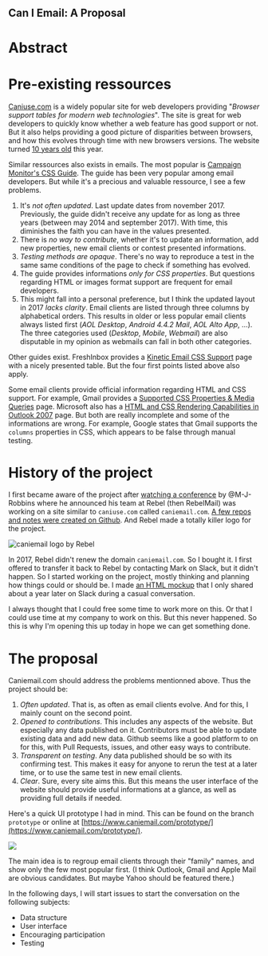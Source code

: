 Can I Email: A Proposal
---

# Abstract

# Pre-existing ressources
[Caniuse.com](https://www.caniuse.com) is a widely popular site for web developers providing "_Browser support tables for modern web technologies_". The site is great for web developers to quickly know whether a web feature has good support or not. But it also helps providing a good picture of disparities between browsers, and how this evolves through time with new browsers versions. The website turned [10 years old](https://twitter.com/Fyrd/status/1080495727233646592) this year.

Similar ressources also exists in emails. The most popular is [Campaign Monitor's CSS Guide](https://www.campaignmonitor.com/css/). The guide has been very popular among email developers. But while it's a precious and valuable ressource, I see a few problems.

1. It's *not often updated*. Last update dates from november 2017. Previously, the guide didn't receive any update for as long as three years (between may 2014 and september 2017). With time, this diminishes the faith you can have in the values presented.
2. There is *no way to contribute*, whether it's to update an information, add new properties, new email clients or contest presented informations.
3. *Testing methods are opaque*. There's no way to reproduce a test in the same same conditions of the page to check if something has evolved.
4. The guide provides informations *only for CSS properties*. But questions regarding HTML or images format support are frequent for email developers.
5. This might fall into a personal preference, but I think the updated layout in 2017 *lacks clarity*. Email clients are listed through three columns by alphabetical orders. This results in older or less popular email clients always listed first (_AOL Desktop_, _Android 4.4.2 Mail_, _AOL Alto App_, …). The three categories used (_Desktop_, _Mobile_, _Webmail_) are also disputable in my opinion as webmails can fall in both other categories.

Other guides exist. FreshInbox provides a [Kinetic Email CSS Support](http://freshinbox.com/resources/css.php) page with a nicely presented table. But the four first points listed above also apply.

Some email clients provide official information regarding HTML and CSS support. For example, Gmail provides a [Supported CSS Properties & Media Queries](https://developers.google.com/gmail/design/reference/supported_css) page. Microsoft also has a [HTML and CSS Rendering Capabilities in Outlook 2007](https://docs.microsoft.com/en-us/previous-versions/office/developer/office-2007/aa338201(v=office.12)) page. But both are really incomplete and some of the informations are wrong. For example, Google states that Gmail supports the `columns` properties in CSS, which appears to be false through manual testing.

# History of the project

I first became aware of the project after [watching a conference](https://www.youtube.com/watch?v=xhUfiOSOk3g) by @M-J-Robbins where he announced his team at Rebel (then RebelMail) was working on a site similar to `caniuse.com` called `caniemail.com`. [A few repos and notes were created on Github](https://github.com/caniemail). And Rebel made a totally killer logo for the project.

![caniemail logo by Rebel](https://avatars0.githubusercontent.com/u/11875778?s=200&v=4)

In 2017, Rebel didn't renew the domain `caniemail.com`. So I bought it. I first offered to transfer it back to Rebel by contacting Mark on Slack, but it didn't happen. So I started working on the project, mostly thinking and planning how things could or should be. I made [an HTML mockup](https://www.caniemail.com/prototype-2017/) that I only shared about a year later on Slack during a casual conversation.

I always thought that I could free some time to work more on this. Or that I could use time at my company to work on this. But this never happened. So this is why I'm opening this up today in hope we can get something done.

# The proposal
Caniemail.com should address the problems mentionned above. Thus the project should be:

1. *Often updated*. That is, as often as email clients evolve. And for this, I mainly count on the second point.
2. *Opened to contributions*. This includes any aspects of the website. But especially any data published on it. Contributors must be able to update existing data and add new data. Github seems like a good platform to on for this, with Pull Requests, issues, and other easy ways to contribute.
3. *Transparent on testing*. Any data published should be so with its confirming test. This makes it easy for anyone to rerun the test at a later time, or to use the same test in new email clients.
4. *Clear*. Sure, every site aims this. But this means the user interface of the website should provide useful informations at a glance, as well as providing full details if needed.

Here's a quick UI prototype I had in mind. This can be found on the branch `prototype` or online at [https://www.caniemail.com/prototype/](https://www.caniemail.com/prototype/).

[![](https://i.imgur.com/F5S7t0D.png)](https://www.caniemail.com/prototype/)

The main idea is to regroup email clients through their "family" names, and show only the few most popular first. (I think Outlook, Gmail and Apple Mail are obvious candidates. But maybe Yahoo should be featured there.)

In the following days, I will start issues to start the conversation on the following subjects:

* Data structure
* User interface
* Encouraging participation
* Testing